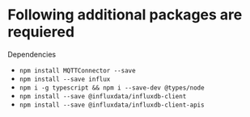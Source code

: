 # Following additional packages are requiered

Dependencies

- `npm install MQTTConnector --save`
- `npm install --save influx`
- `npm i -g typescript && npm i --save-dev @types/node`
- `npm install --save @influxdata/influxdb-client`
- `npm install --save @influxdata/influxdb-client-apis`
